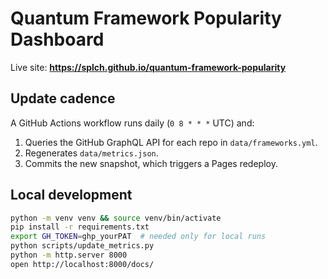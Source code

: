# Quantum Framework Popularity Dashboard

Live site: **<https://splch.github.io/quantum-framework-popularity>**

## Update cadence

A GitHub Actions workflow runs daily (`0 8 * * *` UTC) and:

1. Queries the GitHub GraphQL API for each repo in `data/frameworks.yml`.
2. Regenerates `data/metrics.json`.
3. Commits the new snapshot, which triggers a Pages redeploy.

## Local development

```bash
python -m venv venv && source venv/bin/activate
pip install -r requirements.txt
export GH_TOKEN=ghp_yourPAT  # needed only for local runs
python scripts/update_metrics.py
python -m http.server 8000
open http://localhost:8000/docs/
```
